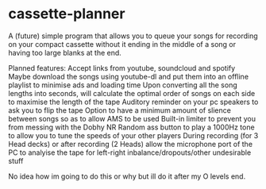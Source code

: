 # cassette-planner
A (future) simple program that allows you to queue your songs for recording on your compact cassette without it ending in the middle of a song or having too large blanks at the end.

Planned features:
Accept links from youtube, soundcloud and spotify
Maybe download the songs using youtube-dl and put them into an offline playlist to minimise ads and loading time
Upon converting all the song lengths into seconds, will calculate the optimal order of songs on each side to maximise the length of the tape
Auditory reminder on your pc speakers to ask you to flip the tape
Option to have a minimum amount of slience between songs so as to allow AMS to be used
Built-in limiter to prevent you from messing with the Dobhy NR
Random ass button to play a 1000Hz tone to allow you to tune the speeds of your other players
During recording (for 3 Head decks) or after recording (2 Heads) allow the microphone port of the PC to analyise the tape for left-right inbalance/dropouts/other undesirable stuff

No idea how im going to do this or why but ill do it after my O levels end.
